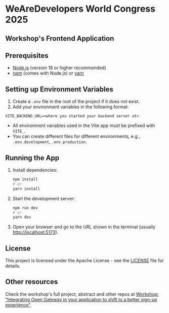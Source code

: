 # WeAreDevelopers World Congress 2025
## Workshop's Frontend Application

## Prerequisites

- [Node.js](https://nodejs.org/) (version 18 or higher recommended)
- [npm](https://www.npmjs.com/) (comes with Node.js) or [yarn](https://yarnpkg.com/)

## Setting up Environment Variables

1. Create a `.env` file in the root of the project if it does not exist.
2. Add your environment variables in the following format:

```
VITE_BACKEND_URL=<where you started your backend server at>
```

- All environment variables used in the Vite app must be prefixed with `VITE_`.
- You can create different files for different environments, e.g., `.env.development`, `.env.production`.

## Running the App

1. Install dependencies:

   ```sh
   npm install
   # or
   yarn install
   ```

2. Start the development server:

   ```sh
   npm run dev
   # or
   yarn dev
   ```

3. Open your browser and go to the URL shown in the terminal (usually [http://localhost:5173](http://localhost:5173)).

## License

This project is licensed under the Apache License - see the [LICENSE](LICENSE) file for details.

## Other resources

Check the workshop's full project, abstract and other repos at [Workshop: "Integrating Open Gateway in your application to shift to a better sign-up experience"](https://github.com/Telefonica/ogw-wad2025-workshop).

